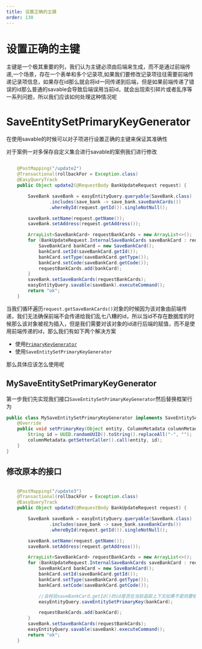 ```yaml
---
title: 设置正确的主键
order: 130
---
```


# 设置正确的主键
主键是一个极其重要的列，我们认为主键必须由后端来生成，而不是通过前端传递,一个场景，存在一个表单和多个记录项,如果我们要修改记录项往往需要前端传递记录项信息，如果存在id那么就会将id一同传递到后端，但是如果前端传递了错误的id那么普通的savable会导致后端误用当前id，就会出现索引碎片或者乱序等一系列问题，所以我们应该如何处理这种情况呢

# SaveEntitySetPrimaryKeyGenerator
在使用savable的时候可以对子项进行设置正确的主键来保证其准确性

对于案例一对多保存自定义集合进行savable的案例我们进行修改
```java

    @PostMapping("/update2")
    @Transactional(rollbackFor = Exception.class)
    @EasyQueryTrack
    public Object update2(@RequestBody BankUpdateRequest request) {

        SaveBank saveBank = easyEntityQuery.queryable(SaveBank.class)
                .includes(save_bank -> save_bank.saveBankCards())
                .whereById(request.getId()).singleNotNull();

        saveBank.setName(request.getName());
        saveBank.setAddress(request.getAddress());

        ArrayList<SaveBankCard> requestBankCards = new ArrayList<>();
        for (BankUpdateRequest.InternalSaveBankCards saveBankCard : request.getSaveBankCards()) {
            SaveBankCard bankCard = new SaveBankCard();
            bankCard.setId(saveBankCard.getId());
            bankCard.setType(saveBankCard.getType());
            bankCard.setCode(saveBankCard.getCode());
            requestBankCards.add(bankCard);
        }
        saveBank.setSaveBankCards(requestBankCards);
        easyEntityQuery.savable(saveBank).executeCommand();
        return "ok";
    }
```
当我们循环遍历`request.getSaveBankCards()`对象的时候因为该对象由前端传递，我们无法确保前端不会传递给我们乱七八糟的id，所以当id不存在数据库的时候那么该对象被视为插入，但是我们需要对该对象的id进行后端的赋值，而不是使用前端传递的id，那么我们有如下两个解决方案

- 使用[`PrimaryKeyGenerator`](/easy-query-doc/adv/auto-key)
- 使用`SaveEntitySetPrimaryKeyGenerator`

那么具体应该怎么使用呢

## MySaveEntitySetPrimaryKeyGenerator
第一步我们先实现我们接口`SaveEntitySetPrimaryKeyGenerator`然后替换框架行为
```java
public class MySaveEntitySetPrimaryKeyGenerator implements SaveEntitySetPrimaryKeyGenerator {
    @Override
    public void setPrimaryKey(Object entity, ColumnMetadata columnMetadata) {
        String id = UUID.randomUUID().toString().replaceAll("-", "");
        columnMetadata.getSetterCaller().call(entity, id);
    }
}
```

## 修改原本的接口
```java

    @PostMapping("/update3")
    @Transactional(rollbackFor = Exception.class)
    @EasyQueryTrack
    public Object update3(@RequestBody BankUpdateRequest request) {

        SaveBank saveBank = easyEntityQuery.queryable(SaveBank.class)
                .includes(save_bank -> save_bank.saveBankCards())
                .whereById(request.getId()).singleNotNull();

        saveBank.setName(request.getName());
        saveBank.setAddress(request.getAddress());

        ArrayList<SaveBankCard> requestBankCards = new ArrayList<>();
        for (BankUpdateRequest.InternalSaveBankCards saveBankCard : request.getSaveBankCards()) {
            SaveBankCard bankCard = new SaveBankCard();
            bankCard.setId(saveBankCard.getId());
            bankCard.setType(saveBankCard.getType());
            bankCard.setCode(saveBankCard.getCode());

            //会校验saveBankCard.getId()的id是否在当前追踪上下文如果不是则要做插入那么意味着这个id应该被替换
            easyEntityQuery.saveEntitySetPrimaryKey(bankCard);

            requestBankCards.add(bankCard);
        }
        saveBank.setSaveBankCards(requestBankCards);
        easyEntityQuery.savable(saveBank).executeCommand();
        return "ok";
    }
```